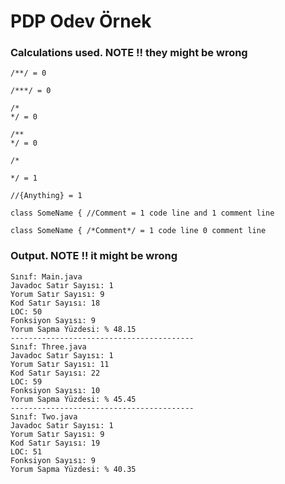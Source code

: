 # PDP Odev Örnek

### Calculations used. NOTE !! they might be wrong
```text
/**/ = 0

/***/ = 0

/*
*/ = 0

/**
*/ = 0

/*

*/ = 1

//{Anything} = 1

class SomeName { //Comment = 1 code line and 1 comment line

class SomeName { /*Comment*/ = 1 code line 0 comment line
```

### Output. NOTE !! it might be wrong
```text
Sınıf: Main.java
Javadoc Satır Sayısı: 1
Yorum Satır Sayısı: 9
Kod Satır Sayısı: 18
LOC: 50
Fonksiyon Sayısı: 9
Yorum Sapma Yüzdesi: % 48.15
-----------------------------------------
Sınıf: Three.java
Javadoc Satır Sayısı: 1
Yorum Satır Sayısı: 11
Kod Satır Sayısı: 22
LOC: 59
Fonksiyon Sayısı: 10
Yorum Sapma Yüzdesi: % 45.45
-----------------------------------------
Sınıf: Two.java
Javadoc Satır Sayısı: 1
Yorum Satır Sayısı: 9
Kod Satır Sayısı: 19
LOC: 51
Fonksiyon Sayısı: 9
Yorum Sapma Yüzdesi: % 40.35
```
